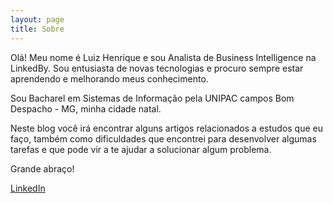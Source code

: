 ```yaml
---
layout: page
title: Sobre
---
```


Olá! Meu nome é Luiz Henrique e sou Analista de Business Intelligence na LinkedBy.
Sou entusiasta de novas tecnologias e procuro sempre estar aprendendo e melhorando meus conhecimento.

Sou Bacharel em Sistemas de Informação pela UNIPAC campos Bom Despacho - MG, minha cidade natal.

Neste blog você irá encontrar alguns artigos relacionados a estudos que eu faço, também como dificuldades que encontrei para desenvolver algumas tarefas e que pode vir a te ajudar a solucionar algum problema.

Grande abraço!


<a href="https://www.linkedin.com/in/luizhfraraujo/">LinkedIn</a>